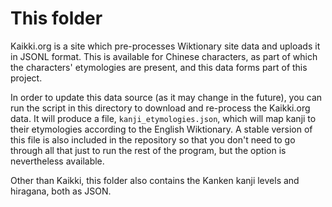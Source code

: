 # This folder
Kaikki.org is a site which pre-processes Wiktionary site data and uploads it in JSONL format.
This is available for Chinese characters, as part of which the characters' etymologies are present,
and this data forms part of this project.

In order to update this data source (as it may change in the future), you can run the script in this
directory to download and re-process the Kaikki.org data.
It will produce a file, `kanji_etymologies.json`, which will map kanji to their etymologies according to the English Wiktionary.
A stable version of this file is also included in the repository so that you don't need to go through all that just to run the
rest of the program, but the option is nevertheless available.

Other than Kaikki, this folder also contains the Kanken kanji levels and hiragana, both as JSON.